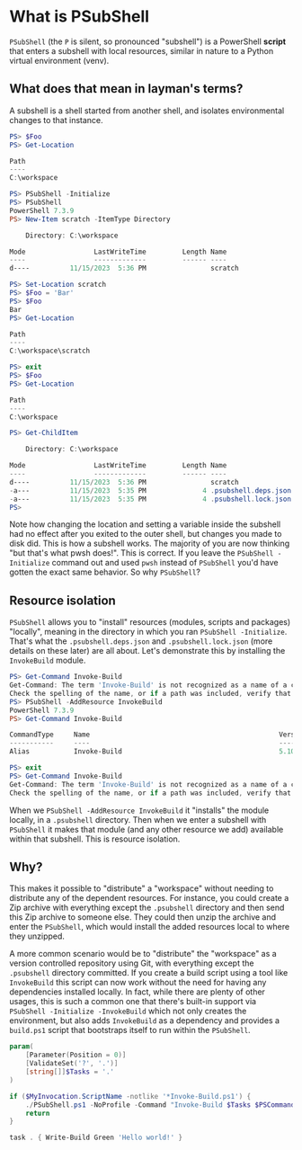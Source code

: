# What is PSubShell

`PSubShell` (the `P` is silent, so pronounced "subshell") is a PowerShell **script** that enters a subshell with local resources, similar in nature to a Python virtual environment (venv).

## What does that mean in layman's terms?

A subshell is a shell started from another shell, and isolates environmental changes to that instance.

```powershell
PS> $Foo
PS> Get-Location

Path
----
C:\workspace

PS> PSubShell -Initialize
PS> PSubShell
PowerShell 7.3.9
PS> New-Item scratch -ItemType Directory

    Directory: C:\workspace

Mode                 LastWriteTime         Length Name
----                 -------------         ------ ----
d----          11/15/2023  5:36 PM                scratch

PS> Set-Location scratch
PS> $Foo = 'Bar'
PS> $Foo
Bar
PS> Get-Location

Path
----
C:\workspace\scratch

PS> exit
PS> $Foo
PS> Get-Location

Path
----
C:\workspace

PS> Get-ChildItem

    Directory: C:\workspace

Mode                 LastWriteTime         Length Name
----                 -------------         ------ ----
d----          11/15/2023  5:36 PM                scratch
-a---          11/15/2023  5:35 PM              4 .psubshell.deps.json
-a---          11/15/2023  5:35 PM              4 .psubshell.lock.json
PS>
```

Note how changing the location and setting a variable inside the subshell had no effect after you exited to the outer shell, but changes you made to disk did. This is how a subshell works. The majority of you are now thinking "but that's what pwsh does!". This is correct. If you leave the `PSubShell -Initialize` command out and used `pwsh` instead of `PSubShell` you'd have gotten the exact same behavior. So why `PSubShell`?

## Resource isolation

`PSubShell` allows you to "install" resources (modules, scripts and packages) "locally", meaning in the directory in which you ran `PSubShell -Initialize`. That's what the `.psubshell.deps.json` and `.psubshell.lock.json` (more details on these later) are all about. Let's demonstrate this by installing the `InvokeBuild` module.

```powershell
PS> Get-Command Invoke-Build
Get-Command: The term 'Invoke-Build' is not recognized as a name of a cmdlet, function, script file, or executable program.
Check the spelling of the name, or if a path was included, verify that the path is correct and try again.
PS> PSubShell -AddResource InvokeBuild
PowerShell 7.3.9
PS> Get-Command Invoke-Build

CommandType     Name                                               Version    Source
-----------     ----                                               -------    ------
Alias           Invoke-Build                                       5.10.4     InvokeBuild

PS> exit
PS> Get-Command Invoke-Build
Get-Command: The term 'Invoke-Build' is not recognized as a name of a cmdlet, function, script file, or executable program.
Check the spelling of the name, or if a path was included, verify that the path is correct and try again.
```

When we `PSubShell -AddResource InvokeBuild` it "installs" the module locally, in a `.psubshell` directory. Then when we enter a subshell with `PSubShell` it makes that module (and any other resource we add) available within that subshell. This is resource isolation.

## Why?

This makes it possible to "distribute" a "workspace" without needing to distribute any of the dependent resources. For instance, you could create a Zip archive with everything except the `.psubshell` directory and then send this Zip archive to someone else. They could then unzip the archive and enter the `PSubShell`, which would install the added resources local to where they unzipped.

A more common scenario would be to "distribute" the "workspace" as a version controlled repository using Git, with everything except the `.psubshell` directory committed. If you create a build script using a tool like `InvokeBuild` this script can now work without the need for having any dependencies installed locally. In fact, while there are plenty of other usages, this is such a common one that there's built-in support via `PSubShell -Initialize -InvokeBuild` which not only creates the environment, but also adds `InvokeBuild` as a dependency and provides a `build.ps1` script that bootstraps itself to run within the `PSubShell`.

```powershell
param(
    [Parameter(Position = 0)]
    [ValidateSet('?', '.')]
    [string[]]$Tasks = '.'
)

if ($MyInvocation.ScriptName -notlike '*Invoke-Build.ps1') {
    ./PSubShell.ps1 -NoProfile -Command "Invoke-Build $Tasks $PSCommandPath" -Parameters $PSBoundParameters
    return
}

task . { Write-Build Green 'Hello world!' }
```
